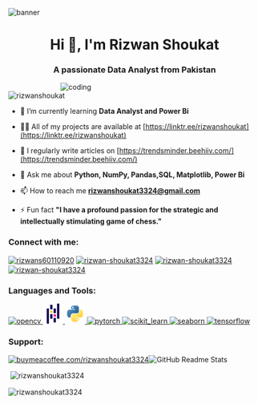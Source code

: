 ![banner](https://github.com/user-attachments/assets/eda4ed13-ae2d-4c53-9829-d64e3a22caec)
<h1 align="center">Hi 👋, I'm Rizwan Shoukat</h1>
<h3 align="center">A passionate Data Analyst from Pakistan</h3>
<img align="right"alt="coding"width="400"src="https://raw.githubusercontent.com/punitkmryh/punitkmryh/master/Developer.gif">
<p align="left"> <img src="https://komarev.com/ghpvc/?username=rizwanshoukat&label=Profile%20views&color=0e75b6&style=flat" alt="rizwanshoukat" /> </p>

- 🌱 I’m currently learning **Data Analyst and Power Bi**

- 👨‍💻 All of my projects are available at [https://linktr.ee/rizwanshoukat](https://linktr.ee/rizwanshoukat)

- 📝 I regularly write articles on [https://trendsminder.beehiiv.com/](https://trendsminder.beehiiv.com/)

- 💬 Ask me about **Python, NumPy, Pandas,SQL, Matplotlib, Power Bi**

- 📫 How to reach me **rizwanshoukat3324@gmail.com**

- ⚡ Fun fact **"I have a profound passion for the strategic and intellectually stimulating game of chess."**

<h3 align="left">Connect with me:</h3>
<p align="left">
<a href="https://twitter.com/rizwans60110920" target="blank"><img align="center" src="https://raw.githubusercontent.com/rahuldkjain/github-profile-readme-generator/master/src/images/icons/Social/twitter.svg" alt="rizwans60110920" height="30" width="40" /></a>
<a href="https://linkedin.com/in/rizwan-shoukat3324" target="blank"><img align="center" src="https://raw.githubusercontent.com/rahuldkjain/github-profile-readme-generator/master/src/images/icons/Social/linked-in-alt.svg" alt="rizwan-shoukat3324" height="30" width="40" /></a>
<a href="https://fb.com/rizwan-shoukat3324" target="blank"><img align="center" src="https://raw.githubusercontent.com/rahuldkjain/github-profile-readme-generator/master/src/images/icons/Social/facebook.svg" alt="rizwan-shoukat3324" height="30" width="40" /></a>
<a href="https://linktr.ee/rizwanshoukat" target="blank"><img align="center" src="https://icons8.com/icon/SAuKSoGPfNAW/linktree" alt="rizwan-shoukat3324" height="30" width="40" /></a>
</p>

<h3 align="left">Languages and Tools:</h3>
<p align="left"> <a href="https://opencv.org/" target="_blank" rel="noreferrer"> <img src="https://www.vectorlogo.zone/logos/opencv/opencv-icon.svg" alt="opencv" width="40" height="40"/> </a> <a href="https://pandas.pydata.org/" target="_blank" rel="noreferrer"> <img src="https://raw.githubusercontent.com/devicons/devicon/2ae2a900d2f041da66e950e4d48052658d850630/icons/pandas/pandas-original.svg" alt="pandas" width="40" height="40"/> </a> <a href="https://www.python.org" target="_blank" rel="noreferrer"> <img src="https://raw.githubusercontent.com/devicons/devicon/master/icons/python/python-original.svg" alt="python" width="40" height="40"/> </a> <a href="https://pytorch.org/" target="_blank" rel="noreferrer"> <img src="https://www.vectorlogo.zone/logos/pytorch/pytorch-icon.svg" alt="pytorch" width="40" height="40"/> </a> <a href="https://scikit-learn.org/" target="_blank" rel="noreferrer"> <img src="https://upload.wikimedia.org/wikipedia/commons/0/05/Scikit_learn_logo_small.svg" alt="scikit_learn" width="40" height="40"/> </a> <a href="https://seaborn.pydata.org/" target="_blank" rel="noreferrer"> <img src="https://seaborn.pydata.org/_images/logo-mark-lightbg.svg" alt="seaborn" width="40" height="40"/> </a> <a href="https://www.tensorflow.org" target="_blank" rel="noreferrer"> <img src="https://www.vectorlogo.zone/logos/tensorflow/tensorflow-icon.svg" alt="tensorflow" width="40" height="40"/> </a> </p>

<div>
  <h3 align="left">Support:</h3>
  <div style="display: flex; align-items: center;">
    <a href="https://www.buymeacoffee.com/rizwanshoukat3324">
      <img src="https://cdn.buymeacoffee.com/buttons/v2/default-yellow.png" height="50" width="210" alt="buymeacoffee.com/rizwanshoukat3324" />
    </a>
    <img src="https://github-readme-stats.vercel.app/api/top-langs?username=rizwanshoukat3324&show_icons=true&locale=en&layout=compact" alt="GitHub Readme Stats" />
  </div>
</div>


<p>&nbsp;<img align="center" src="https://github-readme-stats.vercel.app/api?username=rizwanshoukat3324&show_icons=true&locale=en" alt="rizwanshoukat3324" /></p>

<p><img align="center" src="https://github-readme-streak-stats.herokuapp.com/?user=rizwanshoukat3324&" alt="rizwanshoukat3324" /></p>
